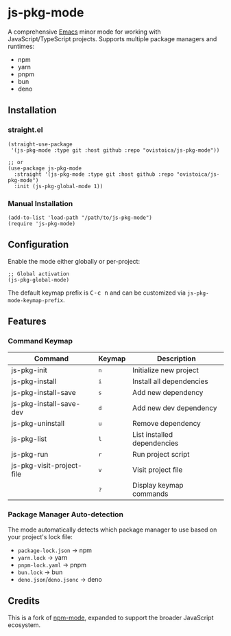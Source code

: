 # js-pkg-mode

A comprehensive [Emacs](https://www.gnu.org/software/emacs/) minor mode for working with JavaScript/TypeScript projects. Supports multiple package managers and runtimes:
- npm
- yarn
- pnpm
- bun
- deno

## Installation

### straight.el
```elisp
(straight-use-package
 '(js-pkg-mode :type git :host github :repo "ovistoica/js-pkg-mode"))

;; or
(use-package js-pkg-mode
  :straight '(js-pkg-mode :type git :host github :repo "ovistoica/js-pkg-mode")
  :init (js-pkg-global-mode 1))
```

### Manual Installation
```elisp
(add-to-list 'load-path "/path/to/js-pkg-mode")
(require 'js-pkg-mode)
```

## Configuration

Enable the mode either globally or per-project:

```elisp
;; Global activation
(js-pkg-global-mode)
```

The default keymap prefix is <kbd>C-c n</kbd> and can be customized via `js-pkg-mode-keymap-prefix`.

## Features

### Command Keymap

| Command | Keymap | Description |
|---------|--------|-------------|
| js-pkg-init | <kbd>n</kbd> | Initialize new project |
| js-pkg-install | <kbd>i</kbd> | Install all dependencies |
| js-pkg-install-save | <kbd>s</kbd> | Add new dependency |
| js-pkg-install-save-dev | <kbd>d</kbd> | Add new dev dependency |
| js-pkg-uninstall | <kbd>u</kbd> | Remove dependency |
| js-pkg-list | <kbd>l</kbd> | List installed dependencies |
| js-pkg-run | <kbd>r</kbd> | Run project script |
| js-pkg-visit-project-file | <kbd>v</kbd> | Visit project file |
| | <kbd>?</kbd> | Display keymap commands |

### Package Manager Auto-detection
The mode automatically detects which package manager to use based on your project's lock file:
- `package-lock.json` → npm
- `yarn.lock` → yarn
- `pnpm-lock.yaml` → pnpm
- `bun.lock` → bun
- `deno.json`/`deno.jsonc` → deno

## Credits
This is a fork of [npm-mode](https://github.com/mojochao/npm-mode), expanded to support the broader JavaScript ecosystem.
